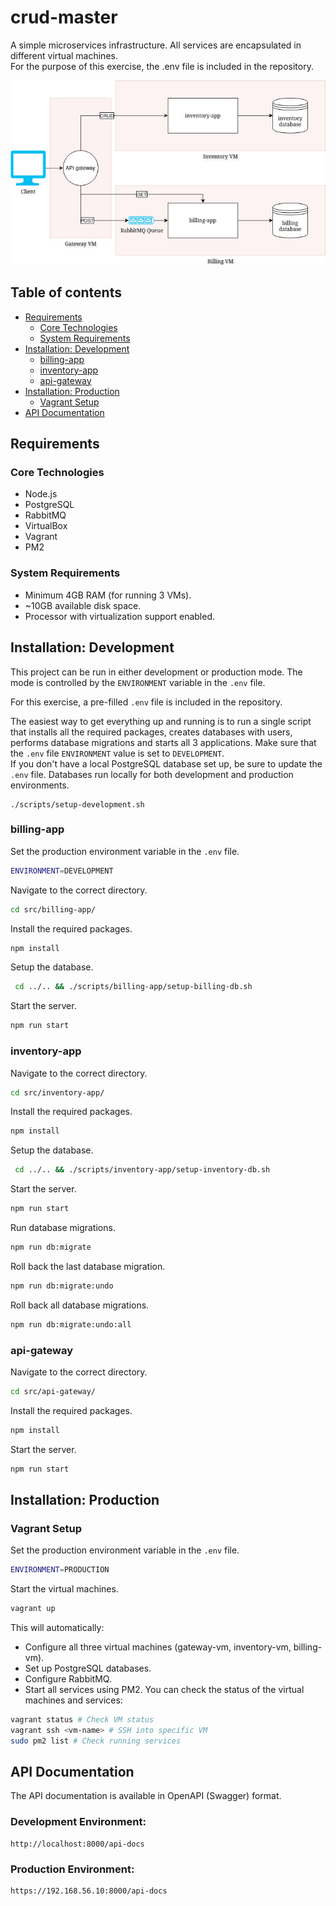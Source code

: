 # crud-master

A simple microservices infrastructure. All services are encapsulated in different virtual machines. <br>
For the purpose of this exercise, the .env file is included in the repository.

![image](/images/diagram.jpg)

## Table of contents

- [Requirements](#requirements)
  - [Core Technologies](#core-technologies)
  - [System Requirements](#system-requirements)
- [Installation: Development](#installation-development)
  - [billing-app](#billing-app)
  - [inventory-app](#inventory-app)
  - [api-gateway](#api-gateway)
- [Installation: Production](#installation-production)
  - [Vagrant Setup](#vagrant-setup)
- [API Documentation](#api-documentation)

## Requirements

### Core Technologies

- Node.js
- PostgreSQL
- RabbitMQ
- VirtualBox
- Vagrant
- PM2

### System Requirements

- Minimum 4GB RAM (for running 3 VMs).
- ~10GB available disk space.
- Processor with virtualization support enabled.

## Installation: Development

This project can be run in either development or production mode. The mode is controlled by the `ENVIRONMENT` variable in the `.env` file.

For this exercise, a pre-filled `.env` file is included in the repository.

The easiest way to get everything up and running is to run a single script that installs all the required packages, creates databases with users, performs database migrations and starts all 3 applications. Make sure that the `.env` file `ENVIRONMENT` value is set to `DEVELOPMENT`.<br>
If you don't have a local PostgreSQL database set up, be sure to update the `.env` file. Databases run locally for both development and production environments.

```
./scripts/setup-development.sh
```

### billing-app

Set the production environment variable in the `.env` file.

```bash
ENVIRONMENT=DEVELOPMENT
```

Navigate to the correct directory.

```bash
cd src/billing-app/
```

Install the required packages.

```bash
npm install
```

Setup the database.

```bash
 cd ../.. && ./scripts/billing-app/setup-billing-db.sh
```

Start the server.

```bash
npm run start
```

### inventory-app

Navigate to the correct directory.

```bash
cd src/inventory-app/
```

Install the required packages.

```bash
npm install
```

Setup the database.

```bash
 cd ../.. && ./scripts/inventory-app/setup-inventory-db.sh
```

Start the server.

```bash
npm run start
```

Run database migrations.

```bash
npm run db:migrate
```

Roll back the last database migration.

```bash
npm run db:migrate:undo
```

Roll back all database migrations.

```bash
npm run db:migrate:undo:all
```

### api-gateway

Navigate to the correct directory.

```bash
cd src/api-gateway/
```

Install the required packages.

```bash
npm install
```

Start the server.

```bash
npm run start
```

## Installation: Production

### Vagrant Setup

Set the production environment variable in the `.env` file.

```bash
ENVIRONMENT=PRODUCTION
```

Start the virtual machines.

```bash
vagrant up
```

This will automatically:

- Configure all three virtual machines (gateway-vm, inventory-vm, billing-vm).
- Set up PostgreSQL databases.
- Configure RabbitMQ.
- Start all services using PM2.
  You can check the status of the virtual machines and services:

```bash
vagrant status # Check VM status
vagrant ssh <vm-name> # SSH into specific VM
sudo pm2 list # Check running services
```

## API Documentation

The API documentation is available in OpenAPI (Swagger) format.

### Development Environment:

```http
http://localhost:8000/api-docs
```

### Production Environment:

```http
https://192.168.56.10:8000/api-docs
```
